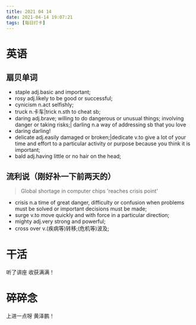 ```yaml
---
title: 2021 04 14 
date: 2021-04-14 19:07:21
tags: [每日打卡]
---
```

# 英语
## 扇贝单词
- staple adj.basic and important;
- rosy adj.likely to be good or successful;
- cynicism n.act selfishly;
- truck n.卡车|trick n.sth to cheat sb;
- daring adj.brave; willing to do dangerous or unusual things; involving danger or taking risks;| darling n.a way of addressing sb that you love
- daring darling!
- delicate adj.easily damaged or broken;|dedicate v.to give a lot of your time and effort to a particular activity or purpose because you think it is important;
- bald adj.having little or no hair on the head;
## 流利说（刚好补一下前两天的）
> Global shortage in computer chips 'reaches crisis point'
- crisis n.a time of great danger, difficulty or confusion when problems must be solved or important decisions must be made;
- surge v.to move quickly and with force in a particular direction;
- mighty adj.very strong and powerful;
- cross over v.(疾病等)转移;(危机等)波及;
# 干活
听了讲座 收获满满！
# 碎碎念
上进一点呀 黄泽鹏！